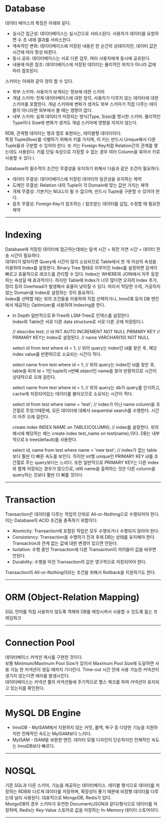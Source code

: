 # Database
데이터 베이스의 특징은 아래와 같다.
* 실시간 접근성: 데이터베이스는 실시간으로 서비스된다. 사용자가 데이터를 요청하면 수 초 내에 결과를 서비스한다.
* 계속적인 변화: 데이터베이스에 저장된 내용은 한 순간의 상태이지만, 데이터 값은 시간에 따라 항상 바뀐다.
* 동시 공유: 데이터베이스는 서로 다른 업무, 여러 사용자에게 동시에 공유된다.
* 내용에 따른 참조: 데이터베이스에 저장된 데이터는 물리적인 위치가 아니라 값에 따라 참조된다.

스키마는 아래와 같이 정의 할 수 있다.
* 외부 스키마: 사용자가 보게되는 정보에 대한 스키마
* 개념 스키마: 전체 데이터베이스에 대한 정의, 사용자가 다루지 않는 데이터에 대한 스키마를 포함한다. 개념 스키마에 변화가 생겨도 외부 스키마가 직접 다루는 테이블이 아니라면 외부에서 볼 때는 영향이 없다.
* 내부 스키마: 실제 데이터가 저장되는 방식(Type, Size)를 명시한 스키마. 물리적인 Type이나 Size에 변화가 생겨도 개념 스키마에 영향을 끼치지 않는다.

RDB, 관계형 데이터는 행과 열로 표현되는, 테이블형 데이터이다.\
특정 Tuple(Row)를 식별하기 위해서 키를 가지며, 이 키는 반드시 Unique해서 다른 Tuple들과 구분할 수 있어야 한다. 또 키는 Foreign Key처럼 Relation간의 관계를 맺는데도 사용된다. 키를 단일 속성으로 지정할 수 없는 경우 여러 Column을 묶어서 키로 사용할 수 있다.\

Database의 필수적이 조건인 무결성을 유지하기 위해서 다음과 같은 조건이 필요하다.
* 데이터 무결성: 데이터베이스에 저장된 데이터의 일관성을 유지하는 제약
* 도메인 무결성: Relation 내의 Tuple이 각 Domain에 맞는 값만 가지는 제약
* 개체 무결성: 기본키는 NULL이 될 수 없으며, 반드시 Tuple을 구분할 수 있어야 한다.
* 참조 무결성: Foreign Key가 참조하는 / 참조받는 데이터를 삽입, 수정할 때 필요한 제약

---

# Indexing
Database에 저장된 데이터에 접근하는데에는 탐색 시간 + 회전 지연 시간 + 데이터 전송 시간이 필요하다.\
데이터가 많아지면 Query에 시간이 많이 소요되므로 Table에서 한 개 이상의 속성을 이용하여 Index를 설정한다. Binary Tree 형태로 이루어진 Index를 설정하면 검색이 빠르고 효율적으로 레코드를 관리할 수 있다. Index는 WHERE와 JOIN에서 자주 등장하는 속성일 때 효과적이다. 하지만 Table에 Index가 너무 많다면 오히려 Index 추가, 정리 등의 Overhead가 발생해서 효율이 낮아질 수 있다. 따라서 적당한 수의, 가공하지 않는 Domain을 Index로 설정하는 것이 중요하다.\
Index를 선택할 때는 위의 조건들을 이용하여 직접 선택하거나, InnoDB 등의 DB 엔진에서 제공하는 Optimizer를 사용하여 Indexing을 한다.

* In Depth
일반적으로 B-Tree와 LSM-Tree로 인덱스를 설정한다.\
Index와 Table은 서로 다른 data structure로 서로 다른 곳에 저장된다.\

	// describe test;
	// id INT AUTO INCREMENT NOT NULL PRIMARY KEY // PRIMARY KEY는 Index로 설정된다.
	// name VARCHAR(10) NOT NULL 
	
	select id from test where id = 1;
	// 위의 query는 index인 id를 찾은 후, 해당 index value를 반환하므로 소요되는 시간이 적다.
	
	select name from test where id = 1;
	// 위의 query는 index인 id를 찾은 후, table을 뒤져 id = 1인 tuple의 n번째 object인 name을 찾아 반환하므로 시간이 상대적으로 오래 걸린다.
	
	select name from test where id = 1;
	// 위의 query는 db가 query를 인식하고, cache에 저장되어있는 데이터를 불러오므로 소요되는 시간이 적다.
	
	select id from test where name = 'test';
	// index가 아닌 name column을 조건절로 주었기때문에, 모든 데이터에 대해서 sequential search를 수행한다. 시간이 아주 오래 걸린다.
	
	create index INDEX NAME on TABLE(COLUMN);
	// index를 설정한다. 위의 예시에 해당하는 예는 create index test_name on test(name);이다. DB는 내부적으로 b tree(default)를 사용한다.
	
	select id, name from test where name = 'new test';
	// index가 없는 table보다 훨씬 더 빠른 속도를 보인다. 하지만 int형 unique인 PRIMARY KEY id를 조건절로 주는 query보다는 느리다. 또한 일반적으로 PRIMARY KEY는 다른 index와 함께 저장되는 경우가 많으므로, id와 name을 출력하는 것은 다른 column을 query하는 것보다 훨씬 더 빠를 것이다.
	

---

# Transaction
Transaction은 데이터를 다루는 작업의 단위로 All-or-Nothing으로 수행되어야 한다. 이는 Database의 ACID 조건을 충족하기 위함이다.
* Atomicity: Transaction에 포함된 작업은 모두 수행되거나 수행되지 않아야 한다.
* Consistency: Transaction을 수행하기 전과 후에 DB는 상태를 유지해야 한다. Transaction과 관계 없는 값에 대한 변경이 있으면 안된다.
* Isolation: 수행 중인 Transaction에 다른 Transaction이 끼어들어 값을 바꾸면 안된다.
* Durability: 수행을 마친 Transaction의 값은 영구적으로 저장되어야 한다.

Transaction의 All-or-Nothing이라는 조건을 위해서 Rollback을 지원하기도 한다.

---

# ORM (Object-Relation Mapping)
SQL 언어를 직접 사용하지 않도록 객체와 DB를 매칭시켜서 사용할 수 있도록 돕는 프레임워크

---

# Connection Pool
데이터베이스 커넥션 캐시를 구현한 것이다.\
보통 Minimum/Maximum Pool Size가 있어서 Maximum Pool Size에 도달하면 사용 가능 한 커넥션이 생길 때까지 기다린다. Time-out 시간 안에 사용 가능한 커넥션이 생기지 않는다면 에러를 발생시킨다.\
데이터베이스는 커넥션 풀의 커넥션들에 주기적으로 헬스 체크를 하여 커넥션이 유지되고 있는지를 확인한다.

---

# MySQL DB Engine
* InnoDB - MyISAM에서 지원하지 않는 커밋, 롤백, 복구 등 다양한 기능을 지원하지만 전체적인 속도는 MyISAM보다 느리다.
* MyISAM - ISAM을 보완한 엔진. 데이터 모델 디자인이 단순하지만 전체적인 속도는 InnoDB보다 빠르다.

---

# NOSQL
기존 SQL과 다른 스키마, 기능을 제공하는 데이터베이스. 테이블 형식으로 데이터를 저장하는 RDB와 다르게 데이터를 저장하며, 확장성이 좋기 때문에 비정형 데이터를 다루는데 널리 사용된다. 대표적으로 MongoDB, Redis가 있다.\
MongoDB의 경우 스키마가 유연한 Document(JSON과 같다)형식으로 데이터를 저장하며, Redis는 Key-Value 스토어로 값을 저장하는 In-Memory 데이터 스토어이다.

---
